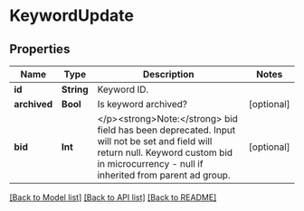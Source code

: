 # KeywordUpdate

## Properties
Name | Type | Description | Notes
------------ | ------------- | ------------- | -------------
**id** | **String** | Keyword ID. | 
**archived** | **Bool** | Is keyword archived? | [optional] 
**bid** | **Int** | &lt;/p&gt;&lt;strong&gt;Note:&lt;/strong&gt; bid field has been deprecated. Input will not be set and field will return null. Keyword custom bid in microcurrency - null if inherited from parent ad group. | [optional] 

[[Back to Model list]](../README.md#documentation-for-models) [[Back to API list]](../README.md#documentation-for-api-endpoints) [[Back to README]](../README.md)


